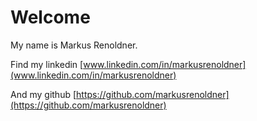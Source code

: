 # Welcome

My name is Markus Renoldner.

Find my linkedin [www.linkedin.com/in/markusrenoldner](www.linkedin.com/in/markusrenoldner)

And my github [https://github.com/markusrenoldner](https://github.com/markusrenoldner)
